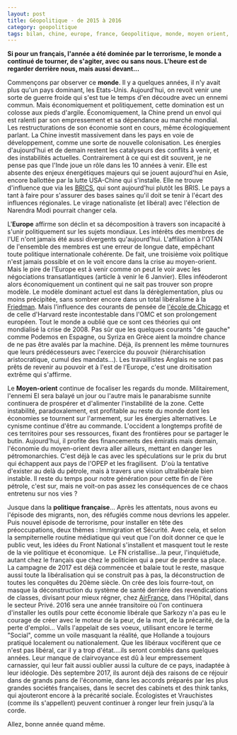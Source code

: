 ```yaml
---
layout: post
title: Géopolitique - de 2015 à 2016
category: geopolitique
tags: bilan, chine, europe, france, Geopolitique, monde, moyen orient, usa
---
```

**Si pour un français, l'année a été dominée par le terrorisme, le monde a continué de tourner, de s'agiter, avec ou sans nous. L'heure est de regarder derrière nous, mais aussi devant...**

Commençons par observer ce **monde**. Il y a quelques années, il n'y avait plus qu'un pays dominant, les Etats-Unis. Aujourd'hui, on revoit venir une sorte de guerre froide qui s'est tue le temps d'en découdre avec un ennemi commun. Mais économiquement et politiquement, cette domination est un colosse aux pieds d'argile. Économiquement, la Chine prend un envol qui est ralenti par son empressement et sa dépendance au marché mondial. Les restructurations de son économie sont en cours, même écologiquement parlant. La Chine investit massivement dans les pays en voie de développement, comme une sorte de nouvelle colonisation. Les énergies d'aujourd'hui et de demain restent les catalyseurs des conflits à venir, et des instabilités actuelles. Contrairement à ce qui est dit souvent, je ne pense pas que l'Inde joue un rôle dans les 10 années à venir. Elle est absente des enjeux énergétiques majeurs qui se jouent aujourd'hui en Asie, encore ballottée par la lutte USA-Chine qui s'installe. Elle ne trouve d'influence que via les <a href="https://en.wikipedia.org/wiki/BRICS">BRICS</a>, qui sont aujourd'hui plutôt les BRIS. Le pays a tant à faire pour s'assurer des bases saines qu'il doit se tenir à l'écart des influences régionales. Le virage nationaliste (et libéral) avec l'élection de Narendra Modi pourrait changer cela.

L'**Europe** affirme son déclin et sa décomposition à travers son incapacité à s'unir politiquement sur les sujets mondiaux. Les intérêts des membres de l'UE n'ont jamais été aussi divergents qu'aujourd'hui. L'affiliation à l'OTAN de l'ensemble des membres est une erreur de longue date, empêchant toute politique internationale cohérente. De fait, une troisième voix politique n'est jamais possible et on le voit encore dans la crise au moyen-orient. Mais le pire de l'Europe est à venir comme on peut le voir avec les négociations transatlantiques (article à venir le 6 Janvier). Elles inféoderont alors économiquement un continent qui ne sait pas trouver son propre modèle. Le modèle dominant actuel est dans la dérèglementation, plus ou moins précipitée, sans sombrer encore dans un total libéralisme à la <a href="https://fr.wikipedia.org/wiki/Milton_Friedman">Friedman</a>. Mais l'influence des courants de pensée de <a href="https://fr.wikipedia.org/wiki/%C3%89cole_de_Chicago_%28%C3%A9conomie%29">l'école de Chicago</a> et de celle d'Harvard reste incontestable dans l'OMC et son prolongement européen. Tout le monde a oublié que ce sont ces théories qui ont mondialisé la crise de 2008. Pas sûr que les quelques courants "de gauche" comme Podemos en Espagne, ou Syriza en Grèce aient la moindre chance de ne pas être avalés par la machine. Déjà, ils prennent les même tournures que leurs prédécesseurs avec l'exercice du pouvoir (hiérarchisation aristocratique, cumul des mandats...). Les travaillistes Anglais ne sont pas prêts de revenir au pouvoir et à l'est de l'Europe, c'est une droitisation extrême qui s'affirme.

Le **Moyen-orient** continue de focaliser les regards du monde. Militairement, l'ennemi EI sera balayé un jour ou l'autre mais le panarabisme sunnite continuera de prospérer et d'alimenter l'instabilité de la zone. Cette instabilité, paradoxalement, est profitable au reste du monde dont les économies se tournent sur l'armement, sur les énergies alternatives. Le cynisme continue d'être au commande. L'occident a longtemps profité de ces territoires pour ses ressources, fixant des frontières pour se partager le butin. Aujourd'hui, il profite des financements des émiratis mais demain, l'économie du moyen-orient devra aller ailleurs, mettant en danger les pétromonarchies. C'est déjà le cas avec les spéculations sur le prix du brut qui échappent aux pays de l'OPEP et les fragilisent.  D'où la tentative d'exister au delà du pétrole, mais à travers une vision ultralibérale bien instable. Il reste du temps pour notre génération pour cette fin de l'ère pétrole, c'est sur, mais ne voit-on pas assez les conséquences de ce chaos entretenu sur nos vies ?

Jusque dans la **politique française**... Après les attentats, nous avons eu l'épisode des migrants, non, des réfugiés comme nous devrions les appeler. Puis nouvel épisode de terrorisme, pour installer en tête des préoccupations, deux thèmes : Immigration et Sécurité. Avec cela, et selon la sempiternelle routine médiatique qui veut que l'on doit donner ce que le public veut, les idées du Front National s'installent et masquent tout le reste de la vie politique et économique.  Le FN cristallise...la peur, l'inquiétude, autant chez le français que chez le politicien qui a peur de perdre sa place. La campagne de 2017 est déjà commencée et balaie tout le reste, masque aussi toute la libéralisation qui se construit pas à pas, la déconstruction de toutes les conquêtes du 20ème siècle. On crée des lois fourre-tout, on masque la déconstruction du système de santé derrière des revendications de classes, divisant pour mieux régner, chez <a href="https://icezine.wordpress.com/2015/10/07/france-air-france-ou-le-crash-de-linformation/">AirFrance</a>, dans l’Hôpital, dans le secteur Privé. 2016 sera une année transitoire où l'on continuera d'installer les outils pour cette économie libérale que Sarkozy n'a pas eu le courage de créer avec le moteur de la peur, de la mort, de la précarité, de la perte d'emploi... Valls l'appelait de ses voeux, utilisant encore le terme "Social", comme un voile masquant la réalité, que Hollande a toujours pratiqué localement ou nationalement. Que les libéraux vocifèrent que ce n'est pas libéral, car il y a trop d'état....ils seront comblés dans quelques années. Leur manque de clairvoyance est dû à leur empressement carnassier, qui leur fait aussi oublier aussi la culture de ce pays, inadaptée à leur idéologie. Dès septembre 2017, ils auront déjà des raisons de ce réjouir dans de grands pans de l'économie, dans les accords préparés par les plus grandes sociétés françaises, dans le secret des cabinets et des think tanks, qui ajouteront encore à la précarité sociale. Écologistes et Vrauchistes (comme ils s'appellent) peuvent continuer à ronger leur frein jusqu'à la corde.

Allez, bonne année quand même.
